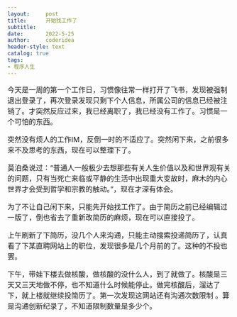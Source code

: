 ```yaml
---
layout:     post
title:      开始找工作了
subtitle:   
date:       2022-5-25
author:     coderidea
header-style: text
catalog: true
tags:
- 程序人生
--- 
```

<div id="cnblogs_post_body" class="blogpost-body blogpost-body-html" style="font-size: 16px;">
<p>今天是一周的第一个工作日，习惯像往常一样打开了飞书，发现被强制退出登录了，再次登录发现只剩下个人信息，所属公司的信息已经被注销了。才突然反应过来，我已经离职了，我已经没有工作了。习惯是一个可怕的东西。</p>
<p>突然没有烦人的工作IM，反倒一时的不适应了。突然闲下来，之前很多来不及思考的东西，现在可以整理下了。</p>
<p>莫泊桑说过：“普通人一般极少去想那些有关人生价值以及和世界观有关的问题，只有当死亡来临或平静的生活中出现重大变故时，麻木的内心世界才会受到哲学和宗教的触动。”，现在才深有体会。</p>
<p>为了不让自己闲下来，只能先开始找工作了。由于简历之前已经编辑过一版了，倒也省去了重新改简历的麻烦，现在可以直接投了。</p>
<p>上午刷新了下简历，没几个人来沟通，只能主动搜索投递简历了，认真看了下某直聘网站上的职位，发现很多是几个月前的了。这种的不投也罢。</p>
<p>下午，带娃下楼去做核酸，做核酸的没什么人，到了就做了。核酸是三天又三天地做不停，也不知道什么时候能停止。做完核酸后，溜达了下，就上楼就继续投简历了。第一次发现这网站还有沟通次数限制 。算是沟通创新纪录了，不知道限制数量是多少个。</p>
</div>